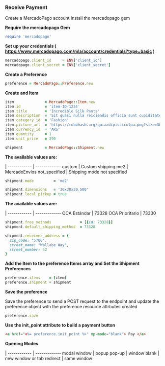 ### Receive Payment

Create a MercadoPago account 
Install the mercadopago gem 

**Require the mercadopago Gem**

```ruby
require 'mercadopago'
```

**Set up your credentials ( https://www.mercadopago.com/mla/account/credentials?type=basic )**

```ruby
mercadopago.client_id     = ENV['client_id']
mercadopago.client_secret = ENV['client_secret']
```

**Create a Preference**

```ruby
preference = MercadoPago::Preference.new
```

**Create and Item**

```ruby
item              = MercadoPago::Item.new
item.id           = 'item-ID-1234'
item.title        = 'Incredible Silk Pants'
item.description  = 'Sit quasi nulla reiciendis officia sunt cupiditate.'
item.category_id  = 'Fashion'
item.picture_url  = 'https://robohash.org/quiaadipisciculpa.png?size=300x300&set=set1'
item.currency_id  = 'ARS'
item.quantity     = 1
item.unit_price   = 390

shipment          = MercadoPago::Shipment.new
```

**The available values are:**

 | 
------------ | -------------
custom         |   Custom shipping
me2            |   MercadoEnvíos
not_specified  |   Shipping mode not specified

```ruby
shipment.mode         = 'me2'
```

```ruby
shipment.dimensions   = '30x30x30,500'
shipment.local_pickup = true
```

**The available values are:**

 | 
------------ | -------------
OCA Estándar    | 73328
OCA Prioritario | 73330

```ruby
shipment.free_methods             = [{id: 73328}]
shipment.default_shipping_method  = 73328

shipment.receiver_address = {
  zip_code: "5700",
  street_name: "Wallabe Way", 
  street_number: 42
}
```

**Add the Item to the preference Items array and Set the Shipment Preferences**

```ruby
preference.items    = [item]
preference.shipment = shipment
```

**Save the preference**

Save the preference to send a POST request to the endpoint and update the preference object with the preference resource attrbutes created

```ruby
preference.save
```

**Use the init_point attribute to build a payment button**

```html
<a href="<%= preference.init_point %>" mp-mode="blank"> Pay </a>
```

**Opening Modes**

 | 
------------ | -------------
modal window | popup 
pop-up       | window
blank        | new window or tab
redirect     | same window

